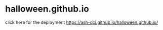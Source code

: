 # halloween.github.io
click here for the deployment  https://ash-dci.github.io/halloween.github.io/
